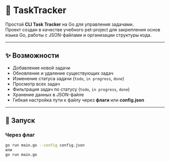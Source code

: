 # 📌 TaskTracker

Простой **CLI Task Tracker** на Go для управления задачами.  
Проект создан в качестве учебного pet-project для закрепления основ языка Go, работы с JSON-файлами и организации структуры кода.

---

## ✨ Возможности
- Добавление новой задачи  
- Обновление и удаление существующих задач  
- Изменение статуса задачи (`todo`, `in progress`, `done`)  
- Просмотр всех задач  
- Фильтрация задач по статусу (`todo`, `in progress`, `done`)  
- Хранение данных в JSON-файле  
- Гибкая настройка пути к файлу через **флаги** или **config.json**  

---

## 🚀 Запуск

### Через флаг
```bash
go run main.go --config config.json
или
go run main.go
